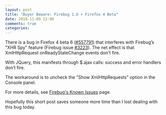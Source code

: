 ```yaml
---
layout: post
title: "Buyer Beware: Firebug 1.6 + Firefox 4 Beta"
date: 2010-11-09 12:00
comments: true
categories:
---
```


There is a bug in Firefox 4 beta 6 ([#557791](https://bugzilla.mozilla.org/show_bug.cgi?id=557791))
that interferes with Firebug’s "XHR Spy" feature (Firebug issue [#3223](http://code.google.com/p/fbug/issues/detail?id=3223)).
The net effect is that XmlHttpRequest onReadyStateChange events don't fire.

With JQuery, this manifests through $.ajax calls: success and error handlers don’t fire.

The workaround is to uncheck the "Show XmlHttpRequests" option in the Console panel.

For more details, see [Firebug's Known Issues](http://getfirebug.com/knownissues) page.

Hopefully this short post saves someone more time than I lost dealing with this bug today.
